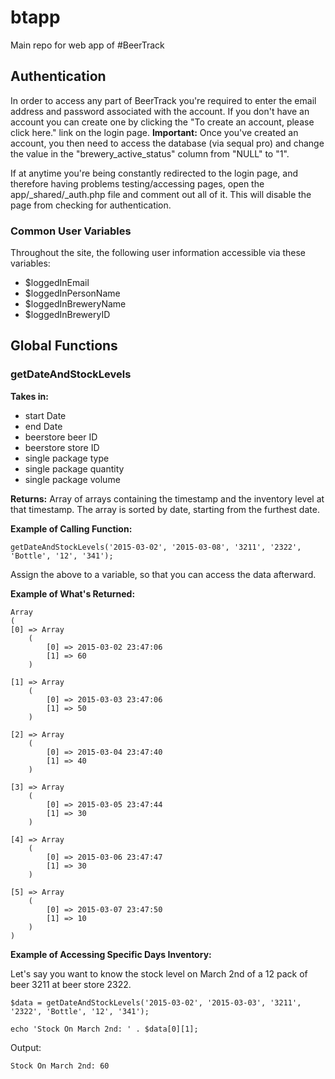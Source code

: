 # btapp
Main repo for web app of #BeerTrack

## Authentication
In order to access any part of BeerTrack you're required to enter the email address and password associated with the account. If you don't have an account you can create one by clicking the "To create an account, please click here." link on the login page. **Important:** Once you've created an account, you then need to access the database (via sequal pro) and change the value in the "brewery_active_status" column from "NULL" to "1".

If at anytime you're being constantly redirected to the login page, and therefore having problems testing/accessing pages, open the app/_shared/_auth.php file and comment out all of it. This will disable the page from checking for authentication.

### Common User Variables
Throughout the site, the following user information accessible via these variables:

  * $loggedInEmail
  * $loggedInPersonName 
  * $loggedInBreweryName 
  * $loggedInBreweryID 

## Global Functions

### getDateAndStockLevels
**Takes in:**

  * start Date
  * end Date  
  * beerstore beer ID
  * beerstore store ID
  * single package type
  * single package quantity
  * single package volume

**Returns:** Array of arrays containing the timestamp and the inventory level at that timestamp. The array is sorted by date, starting from the furthest date. 


**Example of Calling Function:**

   `getDateAndStockLevels('2015-03-02', '2015-03-08', '3211', '2322', 'Bottle', '12', '341');`

Assign the above to a variable, so that you can access the data afterward. 

**Example of What's Returned:**

    Array
    (
    [0] => Array
        (
            [0] => 2015-03-02 23:47:06
            [1] => 60
        )

    [1] => Array
        (
            [0] => 2015-03-03 23:47:06
            [1] => 50
        )

    [2] => Array
        (
            [0] => 2015-03-04 23:47:40
            [1] => 40
        )

    [3] => Array
        (
            [0] => 2015-03-05 23:47:44
            [1] => 30
        )

    [4] => Array
        (
            [0] => 2015-03-06 23:47:47
            [1] => 30
        )

    [5] => Array
        (
            [0] => 2015-03-07 23:47:50
            [1] => 10
        )
    )

**Example of Accessing Specific Days Inventory:**

Let's say you want to know the stock level on March 2nd of a 12 pack of beer 3211 at beer store 2322.

    $data = getDateAndStockLevels('2015-03-02', '2015-03-03', '3211', '2322', 'Bottle', '12', '341');

    echo 'Stock On March 2nd: ' . $data[0][1];

Output:

    Stock On March 2nd: 60
